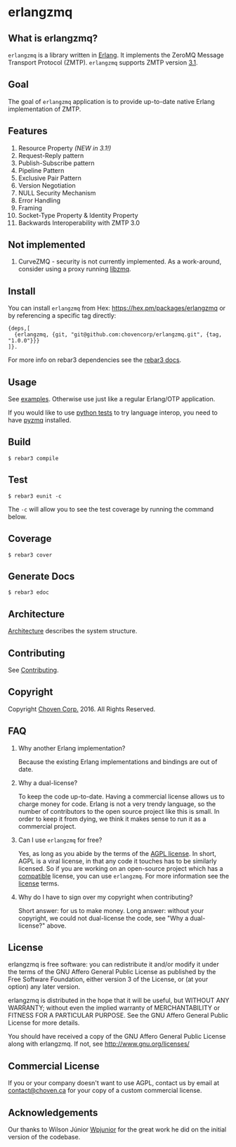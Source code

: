 erlangzmq 
=========

What is erlangzmq?
-------------------

`erlangzmq` is a library written in [Erlang](https://www.erlang.org/). It implements the ZeroMQ Message Transport Protocol (ZMTP). `erlangzmq` supports ZMTP version [3.1](http://rfc.zeromq.org/spec:37/ZMTP/).

Goal
----

The goal of `erlangzmq` application is to provide up-to-date native Erlang implementation of ZMTP.

Features
--------
1. Resource Property *(NEW in 3.1!)*
2. Request-Reply pattern
3. Publish-Subscribe pattern
4. Pipeline Pattern	
5. Exclusive Pair Pattern
6. Version Negotiation
7. NULL Security Mechanism
8. Error Handling
9. Framing
10. Socket-Type Property & Identity Property
11. Backwards Interoperability with ZMTP 3.0

Not implemented
--------------
1. CurveZMQ - security is not currently implemented. As a work-around, consider
using a proxy running [libzmq](https://github.com/zeromq/libzmq).

Install
-------

You can install `erlangzmq` from Hex: https://hex.pm/packages/erlangzmq or by referencing a specific tag directly:

```
{deps,[
  {erlangzmq, {git, "git@github.com:chovencorp/erlangzmq.git", {tag, "1.0.0"}}}  
]}.
```

For more info on rebar3 dependencies see the [rebar3 docs](http://www.rebar3.org/docs/dependencies).

Usage
-----

See [examples](https://github.com/chovencorp/erlangzmq/tree/master/examples). Otherwise use just like a regular Erlang/OTP application.

If you would like to use [python tests](https://github.com/chovencorp/erlangzmq/tree/master/python-test) to try language interop, you need to have [pyzmq](https://github.com/zeromq/pyzmq) installed. 

Build
-----
```
$ rebar3 compile
```

Test
----
```
$ rebar3 eunit -c
```
The `-c` will allow you to see the test coverage by running the command below.

Coverage
--------
```
$ rebar3 cover
```

Generate Docs
-------------
```
$ rebar3 edoc
```

Architecture
-------------
[Architecture](docs/architecture.md) describes the system structure.

Contributing
------------

See  [Contributing](CONTRIBUTING.md).

Copyright
----------
Copyright [Choven Corp.](http://choven.ca) 2016. All Rights Reserved.

FAQ
---
1. Why another Erlang implementation?

   Because the existing Erlang implementations and bindings are out of date.


2. Why a dual-license?

   To keep the code up-to-date. Having a commercial license allows us to charge money for code. Erlang is not a very
   trendy language, so the number of contributors to the open source project
   like this is small. In order to keep it from dying, we think it makes sense
   to run it as a commercial project.

3. Can I use `erlangzmq` for free?

   Yes, as long as you abide by the terms of the [AGPL license](COPYING.txt). In short, AGPL is a viral license,
   in that any code it touches has to be similarly licensed. So if you are working on an open-source project
   which has a [compatible](https://www.gnu.org/licenses/license-list.en.html) license, you can use `erlangzmq`. For more information see the [license](COPYING.txt) terms.

3. Why do I have to sign over my copyright when contributing?

   Short answer: for us to make money. Long answer: without your copyright, we could
   not dual-license the code, see "Why a dual-license?" above.


License
--------
erlangzmq is free software: you can redistribute it and/or modify
it under the terms of the GNU Affero General Public License as published by
the Free Software Foundation, either version 3 of the License, or
(at your option) any later version.

erlangzmq is distributed in the hope that it will be useful,
but WITHOUT ANY WARRANTY; without even the implied warranty of
MERCHANTABILITY or FITNESS FOR A PARTICULAR PURPOSE.  See the
GNU Affero General Public License for more details.

You should have received a copy of the GNU Affero General Public License
along with erlangzmq.  If not, see <http://www.gnu.org/licenses/>

Commercial License
------------------
If you or your company doesn't want to use AGPL, contact us by email at contact@choven.ca for your copy of a custom commercial license.

Acknowledgements
----------------
Our thanks to Wilson Júnior [Wpjunior](https://github.com/Wpjunior) for the great work he did on the initial
version of the codebase.
